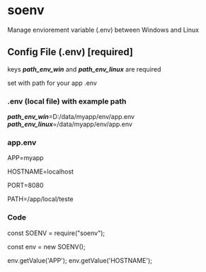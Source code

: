 # soenv
Manage enviorement variable (.env) between Windows and Linux

## Config File (.env) [required] 

keys ***path_env_win*** and ***path_env_linux*** are required

set with path for your app .env 

### .env (local file) with example path

***path_env_win***=D:/data/myapp/env/app.env  
***path_env_linux***=/data/myapp/env/app.env

### app.env

APP=myapp

HOSTNAME=localhost

PORT=8080

PATH=/app/local/teste




### Code

const SOENV = require("soenv");

const env = new SOENV();

env.getValue('APP');
env.getValue('HOSTNAME');



